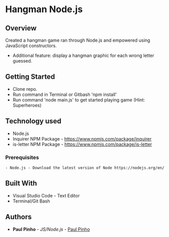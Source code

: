 # Hangman Node.js

## Overview
Created a hangman game ran through Node.js and empowered using JavaScript constructors.
* Additional feature: display a hangman graphic for each wrong letter guessed.

## Getting Started
- Clone repo.
- Run command in Terminal or Gitbash 'npm install'
- Run command 'node main.js' to get started playing game (Hint: Superheroes)

## Technology used
- Node.js
- Inquirer NPM Package - https://www.npmjs.com/package/inquirer
- is-letter NPM Package - https://www.npmjs.com/package/is-letter

### Prerequisites
```
- Node.js - Download the latest version of Node https://nodejs.org/en/
```

## Built With

* Visual Studio Code - Text Editor
* Terminal/Git Bash

## Authors

* **Paul Pinho** - *JS/Node.js* - [Paul Pinho](https://github.com/pinhop07)


